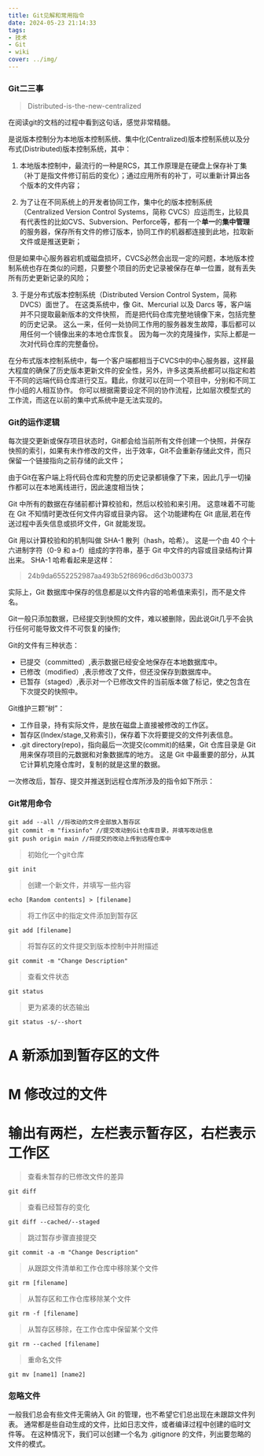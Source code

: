 ```yaml
---
title: Git见解和常用指令
date: 2024-05-23 21:14:33
tags: 
- 技术
- Git
- wiki
cover: ../img/
---
```

### [](#header-3)Git二三事

> Distributed-is-the-new-centralized

在阅读git的文档的过程中看到这句话，感觉非常精髓。

是说版本控制分为本地版本控制系统、集中化(Centralized)版本控制系统以及分布式(Distributed)版本控制系统，其中：

1. 本地版本控制中，最流行的一种是RCS，其工作原理是在硬盘上保存补丁集（补丁是指文件修订前后的变化）；通过应用所有的补丁，可以重新计算出各个版本的文件内容；

2. 为了让在不同系统上的开发者协同工作，集中化的版本控制系统（Centralized Version Control Systems，简称 CVCS）应运而生，比较具有代表性的比如CVS、Subversion、Perforce等，都有一个**单一**的**集中管理**的服务器，保存所有文件的修订版本，协同工作的机器都连接到此地，拉取新文件或是推送更新；

但是如果中心服务器宕机或磁盘损坏，CVCS必然会出现一定的问题，本地版本控制系统也存在类似的问题，只要整个项目的历史记录被保存在单一位置，就有丢失所有历史更新记录的风险；

3.  于是分布式版本控制系统（Distributed Version Control System，简称 DVCS）面世了。 在这类系统中，像 Git、Mercurial 以及 Darcs 等，客户端并不只提取最新版本的文件快照， 而是把代码仓库完整地镜像下来，包括完整的历史记录。 这么一来，任何一处协同工作用的服务器发生故障，事后都可以用任何一个镜像出来的本地仓库恢复。 因为每一次的克隆操作，实际上都是一次对代码仓库的完整备份。

在分布式版本控制系统中，每一个客户端都相当于CVCS中的中心服务器，这样最大程度的确保了历史版本更新文件的安全性，另外，许多这类系统都可以指定和若干不同的远端代码仓库进行交互。籍此，你就可以在同一个项目中，分别和不同工作小组的人相互协作。 你可以根据需要设定不同的协作流程，比如层次模型式的工作流，而这在以前的集中式系统中是无法实现的。

### [](#header-3)Git的运作逻辑

每次提交更新或保存项目状态时，Git都会给当前所有文件创建一个快照，并保存快照的索引，如果有未作修改的文件，出于效率，Git不会重新存储此文件，而只保留一个链接指向之前存储的此文件；

由于Git在客户端上将代码仓库和完整的历史记录都镜像了下来，因此几乎一切操作都可以在本地离线进行，因此速度相当快；

Git 中所有的数据在存储前都计算校验和，然后以校验和来引用。 这意味着不可能在 Git 不知情时更改任何文件内容或目录内容。 这个功能建构在 Git 底层,若在传送过程中丢失信息或损坏文件，Git 就能发现。

Git 用以计算校验和的机制叫做 SHA-1 散列（hash，哈希）。 这是一个由 40 个十六进制字符（0-9 和 a-f）组成的字符串，基于 Git 中文件的内容或目录结构计算出来。 SHA-1 哈希看起来是这样：

> 24b9da6552252987aa493b52f8696cd6d3b00373

实际上，Git 数据库中保存的信息都是以文件内容的哈希值来索引，而不是文件名。

Git一般只添加数据，已经提交到快照的文件，难以被删除，因此说Git几乎不会执行任何可能导致文件不可恢复的操作;

Git的文件有三种状态：

* 已提交（committed）,表示数据已经安全地保存在本地数据库中。
* 已修改（modified）,表示修改了文件，但还没保存到数据库中。
* 已暂存（staged）,表示对一个已修改文件的当前版本做了标记，使之包含在下次提交的快照中。

Git维护三颗“树”：

* 工作目录，持有实际文件，是放在磁盘上直接被修改的工作区。
* 暂存区(Index/stage,又称索引)，保存着下次将要提交的文件列表信息。
* .git directory(repo)，指向最后一次提交(commit)的结果，Git 仓库目录是 Git 用来保存项目的元数据和对象数据库的地方。 这是 Git 中最重要的部分，从其它计算机克隆仓库时，复制的就是这里的数据。

一次修改后，暂存、提交并推送到远程仓库所涉及的指令如下所示：


### [](#header-3)Git常用命令

```git
git add --all //将改动的文件全部放入暂存区
git commit -m "fixsinfo" //提交改动到Git仓库目录，并填写改动信息
git push origin main //将提交的改动上传到远程仓库中
```

>初始化一个git仓库
```
git init
```
>创建一个新文件，并填写一些内容
```
echo [Random contents] > [filename]
```
>将工作区中的指定文件添加到暂存区
```
git add [filename]
```
>将暂存区的文件提交到版本控制中并附描述
```
git commit -m "Change Description"
```
>查看文件状态
```
git status
```
>更为紧凑的状态输出
```
git status -s/--short
```
# A 新添加到暂存区的文件
# M 修改过的文件
# 输出有两栏，左栏表示暂存区，右栏表示工作区

>查看未暂存的已修改文件的差异
```
git diff
```
>查看已经暂存的变化
```
git diff --cached/--staged
```
>跳过暂存步骤直接提交
```
git commit -a -m "Change Description"
```
>从跟踪文件清单和工作仓库中移除某个文件
```
git rm [filename]
```
>从暂存区和工作仓库移除某个文件
```
git rm -f [filename]
```
>从暂存区移除，在工作仓库中保留某个文件
```
git rm --cached [filename]
```
>重命名文件
```
git mv [name1] [name2]
```
### [](#header-3)忽略文件

一般我们总会有些文件无需纳入 Git 的管理，也不希望它们总出现在未跟踪文件列表。 通常都是些自动生成的文件，比如日志文件，或者编译过程中创建的临时文件等。 在这种情况下，我们可以创建一个名为 .gitignore 的文件，列出要忽略的文件的模式。




